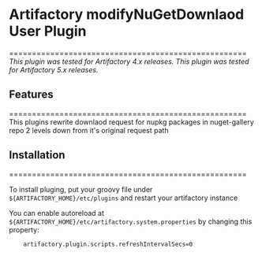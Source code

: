 # Artifactory modifyNuGetDownlaod User Plugin
====================================================
*This plugin was tested for Artifactory 4.x releases.*
*This plugin was tested for Artifactory 5.x releases.*

## Features
====================================================
This plugins rewrite downlaod request for nupkg packages in nuget-gallery repo 2 levels down from it's original request path

## Installation
====================================================

To install pluging, put your groovy file under `${ARTIFACTORY_HOME}/etc/plugins` and restart your artifactory instance

You can enable autoreload at `${ARTIFACTORY_HOME}/etc/artifactory.system.properties` by changing this property:


        artifactory.plugin.scripts.refreshIntervalSecs=0
